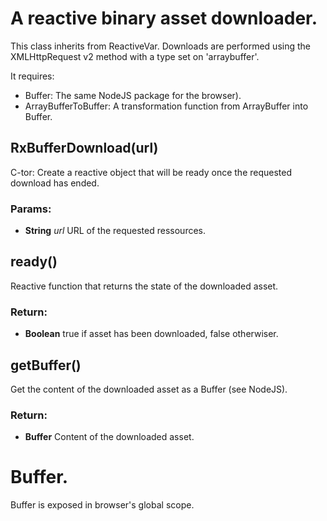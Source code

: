 

<!-- Start rxBufferDownload.coffee -->

# A reactive binary asset downloader.

This class inherits from ReactiveVar.
Downloads are performed using the XMLHttpRequest v2 method with a type
set on 'arraybuffer'.

It requires:

- Buffer: The same NodeJS package for the browser).
- ArrayBufferToBuffer: A transformation function from ArrayBuffer
  into Buffer.

## RxBufferDownload(url)

C-tor: Create a reactive object that will be ready once the requested
download has ended.

### Params:

* **String** *url* URL of the requested ressources.

## ready()

Reactive function that returns the state of the downloaded asset.

### Return:

* **Boolean** true if asset has been downloaded, false otherwiser.

## getBuffer()

Get the content of the downloaded asset as a Buffer (see NodeJS).

### Return:

* **Buffer** Content of the downloaded asset.

# Buffer.

Buffer is exposed in browser's global scope.

<!-- End rxBufferDownload.coffee -->

